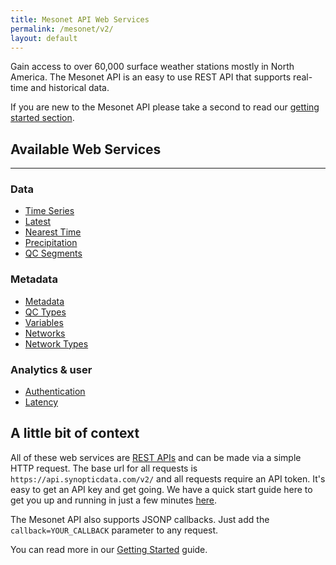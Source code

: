 ```yaml
---
title: Mesonet API Web Services
permalink: /mesonet/v2/
layout: default
---
```


Gain access to over 60,000 surface weather stations mostly in North America. The Mesonet API is an easy to use REST API that supports real-time and historical data.

If you are new to the Mesonet API please take a second to read our [getting started section][getting-started].

## Available Web Services

---

### Data

* [Time Series][timeseries-service]
* [Latest][latest-service]
* [Nearest Time][nearesttime-service]
* [Precipitation][precipitation-service]
* [QC Segments][qcsegments-service]

### Metadata

* [Metadata][metadata-service]
* [QC Types][qc-types-service]
* [Variables][variables-service]
* [Networks][networks-service]
* [Network Types][networktypes-service]

### Analytics & user

* [Authentication][authentication-service]
* [Latency][latency-service]

## A little bit of context

<!-- Reword this when we get to Alerts -->

All of these web services are [REST APIs][rest-service] and can be made via a simple HTTP request. The base url for all requests is `https://api.synopticdata.com/v2/` and all requests require an API token. It's easy to get an API key and get going. We have a quick start guide here to get you up and running in just a few minutes [here][getting-started].

The Mesonet API also supports JSONP callbacks. Just add the `callback=YOUR_CALLBACK` parameter to any request.

You can read more in our [Getting Started][getting-started] guide.

<!-- Refs and Such -->

[getting-started]: ./getting-started/
[rest-service]: https://en.wikipedia.org/wiki/Representational_state_transfer
[timeseries-service]: ./timeseries/
[latest-service]: ./latest/
[getting-started]: ./getting-started/
[authentication-service]: ./auth/
[metadata-service]: ./metadata/
[nearesttime-service]: ./nearesttime/
[precipitation-service]: ./precipitation/
[latency-service]: ./latency/
[qc-types-service]: ./qctypes/
[variables-service]: ./variables/
[networks-service]: ./networks/
[networktypes-service]: ./networktypes/
[qcsegments-service]: ./qcsegments/
[mesowest]: https://mesowest.utah.edu
[uutah]: https://www.utah.edu
[synoptic]: https://synopticlabs.org
